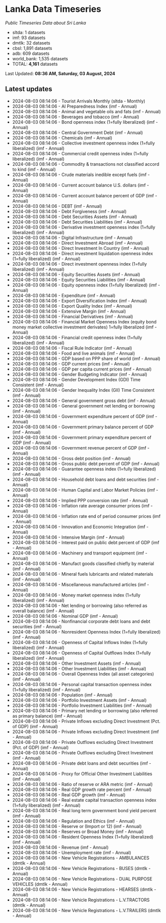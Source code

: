 # Lanka Data Timeseries
*Public Timeseries Data about Sri Lanka*

* sltda: 1 datasets
* imf: 93 datasets
* dmtlk: 32 datasets
* cbsl: 1,891 datasets
* adb: 609 datasets
* world_bank: 1,535 datasets
* TOTAL: **4,161** datasets

Last Updated: **08:36 AM, Saturday, 03 August, 2024**

## Latest updates

* 2024-08-03 08:14:06 - Tourist Arrivals Monthly (sltda - Monthly)
* 2024-08-03 08:14:06 - AI Preparedness Index (imf - Annual)
* 2024-08-03 08:14:06 - Animal and vegetable oils and fats (imf - Annual)
* 2024-08-03 08:14:06 - Beverages and tobacco (imf - Annual)
* 2024-08-03 08:14:06 - Bond openness index (1=fully liberalized) (imf - Annual)
* 2024-08-03 08:14:06 - Central Government Debt (imf - Annual)
* 2024-08-03 08:14:06 - Chemicals (imf - Annual)
* 2024-08-03 08:14:06 - Collective investment openness index (1=fully liberalized) (imf - Annual)
* 2024-08-03 08:14:06 - Commercial credit openness index (1=fully liberalized) (imf - Annual)
* 2024-08-03 08:14:06 - Commodity & transactions not classified accord to kind (imf - Annual)
* 2024-08-03 08:14:06 - Crude materials inedible except fuels (imf - Annual)
* 2024-08-03 08:14:06 - Current account balance U.S. dollars (imf - Annual)
* 2024-08-03 08:14:06 - Current account balance percent of GDP (imf - Annual)
* 2024-08-03 08:14:06 - DEBT (imf - Annual)
* 2024-08-03 08:14:06 - Debt Forgiveness (imf - Annual)
* 2024-08-03 08:14:06 - Debt Securities Assets (imf - Annual)
* 2024-08-03 08:14:06 - Debt Securities Liabilities (imf - Annual)
* 2024-08-03 08:14:06 - Derivative investment openness index (1=fully liberalized) (imf - Annual)
* 2024-08-03 08:14:06 - Digital Infrastructure (imf - Annual)
* 2024-08-03 08:14:06 - Direct Investment Abroad (imf - Annual)
* 2024-08-03 08:14:06 - Direct Investment In Country (imf - Annual)
* 2024-08-03 08:14:06 - Direct investment liquidation openness index (1=fully liberalized) (imf - Annual)
* 2024-08-03 08:14:06 - Direct investment openness index (1=fully liberalized) (imf - Annual)
* 2024-08-03 08:14:06 - Equity Securities Assets (imf - Annual)
* 2024-08-03 08:14:06 - Equity Securities Liabilities (imf - Annual)
* 2024-08-03 08:14:06 - Equity openness index (1=fully liberalized) (imf - Annual)
* 2024-08-03 08:14:06 - Expenditure (imf - Annual)
* 2024-08-03 08:14:06 - Export Diversification Index (imf - Annual)
* 2024-08-03 08:14:06 - Export Quality Index (imf - Annual)
* 2024-08-03 08:14:06 - Extensive Margin (imf - Annual)
* 2024-08-03 08:14:06 - Financial Derivatives (imf - Annual)
* 2024-08-03 08:14:06 - Financial Market Openness Index (equity bond money market collective investment derivates) 1=fully liberalized (imf - Annual)
* 2024-08-03 08:14:06 - Financial credit openness index (1=fully liberalized) (imf - Annual)
* 2024-08-03 08:14:06 - Fiscal Rule Indicator (imf - Annual)
* 2024-08-03 08:14:06 - Food and live animals (imf - Annual)
* 2024-08-03 08:14:06 - GDP based on PPP share of world (imf - Annual)
* 2024-08-03 08:14:06 - GDP current prices (imf - Annual)
* 2024-08-03 08:14:06 - GDP per capita current prices (imf - Annual)
* 2024-08-03 08:14:06 - Gender Budgeting Indicator (imf - Annual)
* 2024-08-03 08:14:06 - Gender Development Index (GDI) Time Consistent (imf - Annual)
* 2024-08-03 08:14:06 - Gender Inequality Index (GII) Time Consistent (imf - Annual)
* 2024-08-03 08:14:06 - General government gross debt (imf - Annual)
* 2024-08-03 08:14:06 - General government net lending or borrowing (imf - Annual)
* 2024-08-03 08:14:06 - Government expenditure percent of GDP (imf - Annual)
* 2024-08-03 08:14:06 - Government primary balance percent of GDP (imf - Annual)
* 2024-08-03 08:14:06 - Government primary expenditure percent of GDP (imf - Annual)
* 2024-08-03 08:14:06 - Government revenue percent of GDP (imf - Annual)
* 2024-08-03 08:14:06 - Gross debt position (imf - Annual)
* 2024-08-03 08:14:06 - Gross public debt percent of GDP (imf - Annual)
* 2024-08-03 08:14:06 - Guarantee openness index (1=fully liberalized) (imf - Annual)
* 2024-08-03 08:14:06 - Household debt loans and debt securities (imf - Annual)
* 2024-08-03 08:14:06 - Human Capital and Labor Market Policies (imf - Annual)
* 2024-08-03 08:14:06 - Implied PPP conversion rate (imf - Annual)
* 2024-08-03 08:14:06 - Inflation rate average consumer prices (imf - Annual)
* 2024-08-03 08:14:06 - Inflation rate end of period consumer prices (imf - Annual)
* 2024-08-03 08:14:06 - Innovation and Economic Integration (imf - Annual)
* 2024-08-03 08:14:06 - Intensive Margin (imf - Annual)
* 2024-08-03 08:14:06 - Interest paid on public debt percent of GDP (imf - Annual)
* 2024-08-03 08:14:06 - Machinery and transport equipment (imf - Annual)
* 2024-08-03 08:14:06 - Manufact goods classified chiefly by material (imf - Annual)
* 2024-08-03 08:14:06 - Mineral fuels lubricants and related materials (imf - Annual)
* 2024-08-03 08:14:06 - Miscellaneous manufactured articles (imf - Annual)
* 2024-08-03 08:14:06 - Money market openness index (1=fully liberalized) (imf - Annual)
* 2024-08-03 08:14:06 - Net lending or borrowing (also referred as overall balance) (imf - Annual)
* 2024-08-03 08:14:06 - Nominal GDP (imf - Annual)
* 2024-08-03 08:14:06 - Nonfinancial corporate debt loans and debt securities (imf - Annual)
* 2024-08-03 08:14:06 - Nonresident Openness Index (1=fully liberalized) (imf - Annual)
* 2024-08-03 08:14:06 - Openness of Capital Inflows Index (1=fully liberalized) (imf - Annual)
* 2024-08-03 08:14:06 - Openness of Capital Outflows Index (1=fully liberalized) (imf - Annual)
* 2024-08-03 08:14:06 - Other Investment Assets (imf - Annual)
* 2024-08-03 08:14:06 - Other Investment Liabilities (imf - Annual)
* 2024-08-03 08:14:06 - Overall Openness Index (all asset categories) (imf - Annual)
* 2024-08-03 08:14:06 - Personal capital transaction openness index (1=fully liberalized) (imf - Annual)
* 2024-08-03 08:14:06 - Population (imf - Annual)
* 2024-08-03 08:14:06 - Portfolio Investment Assets (imf - Annual)
* 2024-08-03 08:14:06 - Portfolio Investment Liabilities (imf - Annual)
* 2024-08-03 08:14:06 - Primary net lending or borrowing (also referred as primary balance) (imf - Annual)
* 2024-08-03 08:14:06 - Private Inflows excluding Direct Investment (Pct. of GDP) (imf - Annual)
* 2024-08-03 08:14:06 - Private Inflows excluding Direct Investment (imf - Annual)
* 2024-08-03 08:14:06 - Private Outflows excluding Direct Investment (Pct. of GDP) (imf - Annual)
* 2024-08-03 08:14:06 - Private Outflows excluding Direct Investment (imf - Annual)
* 2024-08-03 08:14:06 - Private debt loans and debt securities (imf - Annual)
* 2024-08-03 08:14:06 - Proxy for Official Other Investment Liabilities (imf - Annual)
* 2024-08-03 08:14:06 - Ratio of reserve or ARA metric (imf - Annual)
* 2024-08-03 08:14:06 - Real GDP growth rate percent (imf - Annual)
* 2024-08-03 08:14:06 - Real GDP growth (imf - Annual)
* 2024-08-03 08:14:06 - Real estate capital transaction openness index (1=fully liberalized) (imf - Annual)
* 2024-08-03 08:14:06 - Real long term government bond yield percent (imf - Annual)
* 2024-08-03 08:14:06 - Regulation and Ethics (imf - Annual)
* 2024-08-03 08:14:06 - Reserve or (Import or 12) (imf - Annual)
* 2024-08-03 08:14:06 - Reserves or Broad Money (imf - Annual)
* 2024-08-03 08:14:06 - Resident Openness Index (1=fully liberalized) (imf - Annual)
* 2024-08-03 08:14:06 - Revenue (imf - Annual)
* 2024-08-03 08:14:06 - Unemployment rate (imf - Annual)
* 2024-08-03 08:14:06 - New Vehicle Registrations - AMBULANCES (dmtlk - Annual)
* 2024-08-03 08:14:06 - New Vehicle Registrations - BUSES (dmtlk - Annual)
* 2024-08-03 08:14:06 - New Vehicle Registrations - DUAL PURPOSE VEHICLES (dmtlk - Annual)
* 2024-08-03 08:14:06 - New Vehicle Registrations - HEARSES (dmtlk - Annual)
* 2024-08-03 08:14:06 - New Vehicle Registrations - L.V.TRACTORS (dmtlk - Annual)
* 2024-08-03 08:14:06 - New Vehicle Registrations - L.V.TRAILERS (dmtlk - Annual)